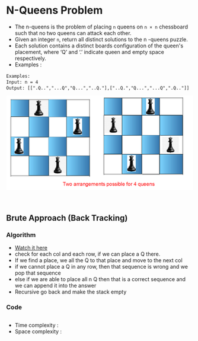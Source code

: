 # N-Queens Problem

- The n-queens is the problem of placing `n` queens on `n × n` chessboard such that no two queens can attack each other. 
- Given an integer `n`, return all distinct solutions to the n -queens puzzle. 
- Each solution contains a distinct boards configuration of the queen's placement, where ‘Q’ and ‘.’ indicate queen and empty space respectively.
- Examples : 
```
Examples:
Input: n = 4
Output: [[".Q..","...Q","Q...","..Q."],["..Q.","Q...","...Q",".Q.."]]
```
![alt text](<pasted image 0.png>)

<br>

## Brute Approach (Back Tracking)

### Algorithm
- [Watch it here](https://youtu.be/i05Ju7AftcM?si=LApUVnGJpB8tbkjJ&t=415)
- check for each col and each row, if we can place a Q there.
- If we find a place, we all the Q to that place and move to the next col
- if we cannot place a Q in any row, then that sequence is wrong and we pop that sequence 
- else if we are able to place all n Q then that is a correct sequence and we can append it into the answer
- Recursive go back and make the stack empty 

### Code

```python

```
- Time complexity : 
- Space complexity : 